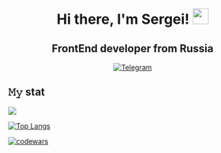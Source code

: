 <div id="header" align="center">
  <h1>Hi there, I'm Sergei! <img src="https://github.com/blackcater/blackcater/raw/main/images/Hi.gif" height="32"/></h1>
  <h2>FrontEnd developer from Russia</h2>
</div>

<div id="socials" align="center">
  <a href="https://t.me/besedin_s">
    <img src="https://img.shields.io/badge/Telegram-blue?style=for-the-badge&logo=telegram&logoColor=white" alt="Telegram" />
  </a>
</div>

## 𝙼𝚢 stat
<div align="">

![](https://github-profile-summary-cards.vercel.app/api/cards/profile-details?username=SergeiBesedin&theme=aura)

[![Top Langs](https://github-readme-stats.vercel.app/api/top-langs/?username=SergeiBesedin&layout=compact)](https://github.com/SergeiBesedin/github-readme-stats)  
  
[![codewars](https://www.codewars.com/users/Sergey%20Besedin/badges/small)](https://www.codewars.com/users/Sergey%20Besedin)
</div>
